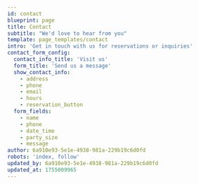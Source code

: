 ```yaml
---
id: contact
blueprint: page
title: Contact
subtitle: "We'd love to hear from you"
template: page_templates/contact
intro: 'Get in touch with us for reservations or inquiries'
contact_form_config:
  contact_info_title: 'Visit us'
  form_title: 'Send us a message'
  show_contact_info:
    - address
    - phone
    - email
    - hours
    - reservation_button
  form_fields:
    - name
    - phone
    - date_time
    - party_size
    - message
author: 6a910e93-5e1e-4938-981a-229b19c6d0fd
robots: 'index, follow'
updated_by: 6a910e93-5e1e-4938-981a-229b19c6d0fd
updated_at: 1755009965
---
```

